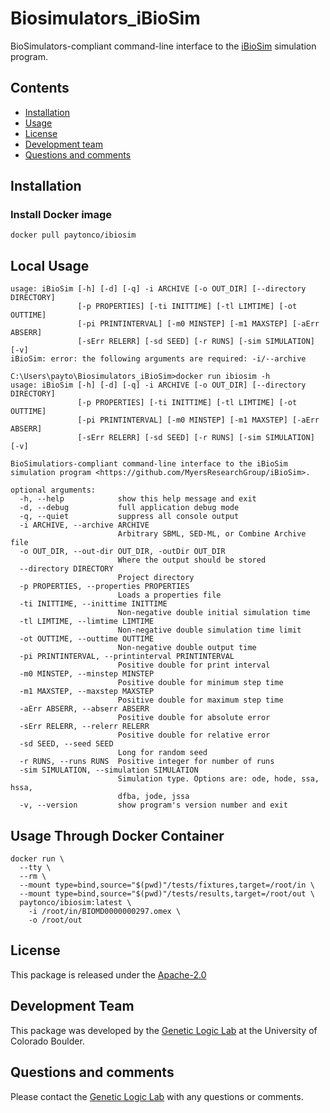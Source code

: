 # Biosimulators_iBioSim
BioSimulators-compliant command-line interface to the [iBioSim](https://github.com/MyersResearchGroup/iBioSim) simulation program.

## Contents
* [Installation](#installation)
* [Usage](#local-usage)
* [License](#license)
* [Development team](#development-team)
* [Questions and comments](#questions-and-comments)

## Installation
### Install Docker image
```
docker pull paytonco/ibiosim
```

## Local Usage
```
usage: iBioSim [-h] [-d] [-q] -i ARCHIVE [-o OUT_DIR] [--directory DIRECTORY]
               [-p PROPERTIES] [-ti INITTIME] [-tl LIMTIME] [-ot OUTTIME]
               [-pi PRINTINTERVAL] [-m0 MINSTEP] [-m1 MAXSTEP] [-aErr ABSERR]
               [-sErr RELERR] [-sd SEED] [-r RUNS] [-sim SIMULATION] [-v]
iBioSim: error: the following arguments are required: -i/--archive

C:\Users\payto\Biosimulators_iBioSim>docker run ibiosim -h
usage: iBioSim [-h] [-d] [-q] -i ARCHIVE [-o OUT_DIR] [--directory DIRECTORY]
               [-p PROPERTIES] [-ti INITTIME] [-tl LIMTIME] [-ot OUTTIME]
               [-pi PRINTINTERVAL] [-m0 MINSTEP] [-m1 MAXSTEP] [-aErr ABSERR]
               [-sErr RELERR] [-sd SEED] [-r RUNS] [-sim SIMULATION] [-v]

BioSimulatiors-compliant command-line interface to the iBioSim simulation program <https://github.com/MyersResearchGroup/iBioSim>.

optional arguments:
  -h, --help            show this help message and exit
  -d, --debug           full application debug mode
  -q, --quiet           suppress all console output
  -i ARCHIVE, --archive ARCHIVE
                        Arbitrary SBML, SED-ML, or Combine Archive file
  -o OUT_DIR, --out-dir OUT_DIR, -outDir OUT_DIR
                        Where the output should be stored
  --directory DIRECTORY
                        Project directory
  -p PROPERTIES, --properties PROPERTIES
                        Loads a properties file
  -ti INITTIME, --inittime INITTIME
                        Non-negative double initial simulation time
  -tl LIMTIME, --limtime LIMTIME
                        Non-negative double simulation time limit
  -ot OUTTIME, --outtime OUTTIME
                        Non-negative double output time
  -pi PRINTINTERVAL, --printinterval PRINTINTERVAL
                        Positive double for print interval
  -m0 MINSTEP, --minstep MINSTEP
                        Positive double for minimum step time
  -m1 MAXSTEP, --maxstep MAXSTEP
                        Positive double for maximum step time
  -aErr ABSERR, --abserr ABSERR
                        Positive double for absolute error
  -sErr RELERR, --relerr RELERR
                        Positive double for relative error
  -sd SEED, --seed SEED
                        Long for random seed
  -r RUNS, --runs RUNS  Positive integer for number of runs
  -sim SIMULATION, --simulation SIMULATION
                        Simulation type. Options are: ode, hode, ssa, hssa,
                        dfba, jode, jssa
  -v, --version         show program's version number and exit
```

## Usage Through Docker Container
```
docker run \
  --tty \
  --rm \
  --mount type=bind,source="$(pwd)"/tests/fixtures,target=/root/in \
  --mount type=bind,source="$(pwd)"/tests/results,target=/root/out \
  paytonco/ibiosim:latest \
    -i /root/in/BIOMD0000000297.omex \
    -o /root/out
```

## License
This package is released under the [Apache-2.0](License)

## Development Team
This package was developed by the [Genetic Logic Lab](https://myersresearchgroup.github.io/) at the University of Colorado Boulder.

## Questions and comments
Please contact the [Genetic Logic Lab](mailto:chris.myers@colorado.edu) with any questions or comments.


